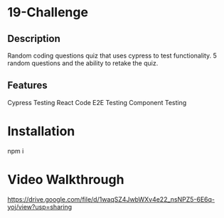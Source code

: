 # 19-Challenge

## Description
Random coding questions quiz that uses cypress to test functionality. 5 random questions and the ability to retake the quiz.

## Features
Cypress Testing
React Code
E2E Testing
Component Testing

# Installation
npm i

# Video Walkthrough
https://drive.google.com/file/d/1waqSZ4JwbWXv4e22_nsNPZ5-6E6q-yoj/view?usp=sharing 
